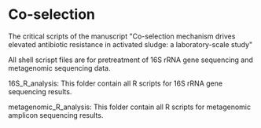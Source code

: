 # Co-selection
The critical scripts of the manuscript "Co-selection mechanism drives elevated antibiotic resistance in activated sludge: a laboratory-scale study"

All shell scrispt files are for pretreatment of 16S rRNA gene sequencing and metagenomic sequencing data. 

16S_R_analysis: 
This folder contain all R scripts for 16S rRNA gene sequencing results.

metagenomic_R_analysis: 
This folder contain all R scripts for metagenomic amplicon sequencing results.
